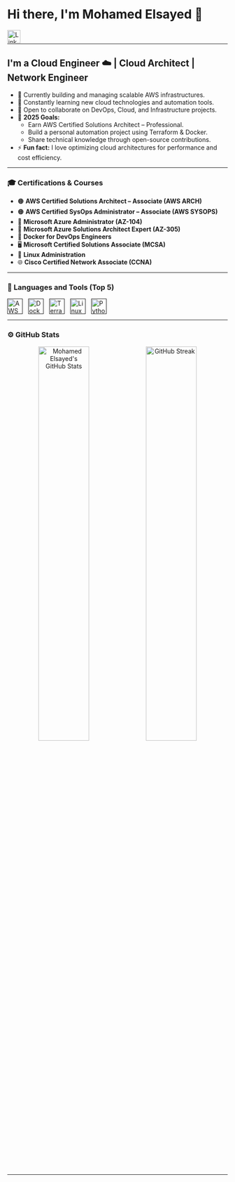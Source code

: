 # Hi there, I'm Mohamed Elsayed 👋 

[<img align="left" alt="LinkedIn" width="30px" src="https://cdn.jsdelivr.net/gh/devicons/devicon/icons/linkedin/linkedin-original.svg" style="padding-right:10px;" />](https://www.linkedin.com/in/mohamedelsayed-aws)
<br />

---

## I'm a Cloud Engineer ☁️ | Cloud Architect | Network Engineer

- 🔭 Currently building and managing scalable AWS infrastructures.  
- 🌱 Constantly learning new cloud technologies and automation tools.  
- 👯 Open to collaborate on DevOps, Cloud, and Infrastructure projects.  
- 🥅 **2025 Goals:**  
  - Earn AWS Certified Solutions Architect – Professional.  
  - Build a personal automation project using Terraform & Docker.  
  - Share technical knowledge through open-source contributions.  
- ⚡ **Fun fact:** I love optimizing cloud architectures for performance and cost efficiency.

---

### 🎓 Certifications & Courses

- 🟠 **AWS Certified Solutions Architect – Associate (AWS ARCH)**  
- 🟠 **AWS Certified SysOps Administrator – Associate (AWS SYSOPS)**  
- 🔵 **Microsoft Azure Administrator (AZ-104)**  
- 🔵 **Microsoft Azure Solutions Architect Expert (AZ-305)**  
- 🐳 **Docker for DevOps Engineers**  
- 🖥️ **Microsoft Certified Solutions Associate (MCSA)**  
- 🐧 **Linux Administration**  
- 🌐 **Cisco Certified Network Associate (CCNA)**  

---

### 🧰 Languages and Tools (Top 5)

[<img align="left" alt="AWS" width="35px" src="https://cdn.jsdelivr.net/gh/devicons/devicon/icons/amazonwebservices/amazonwebservices-original.svg" style="padding-right:10px;" />]()
[<img align="left" alt="Docker" width="35px" src="https://cdn.jsdelivr.net/gh/devicons/devicon/icons/docker/docker-original.svg" style="padding-right:10px;" />]()
[<img align="left" alt="Terraform" width="35px" src="https://cdn.jsdelivr.net/gh/devicons/devicon/icons/terraform/terraform-original.svg" style="padding-right:10px;" />]()
[<img align="left" alt="Linux" width="35px" src="https://cdn.jsdelivr.net/gh/devicons/devicon/icons/linux/linux-original.svg" style="padding-right:10px;" />]()
[<img align="left" alt="Python" width="35px" src="https://cdn.jsdelivr.net/gh/devicons/devicon/icons/python/python-original.svg" style="padding-right:10px;" />]()

<br />
<br />

---

### ⚙️ GitHub Stats

<p align="center">
  <img 
    src="https://github-readme-stats.vercel.app/api?username=mohamedelsayed-aws&show_icons=true&theme=tokyonight&hide_border=false&bg_color=0d1117&title_color=0078D4&icon_color=F4B400&text_color=ffffff" 
    alt="Mohamed Elsayed's GitHub Stats" 
    width="48%" 
  />
  <img 
    src="https://github-readme-streak-stats.herokuapp.com/?user=mohamedelsayed-aws&theme=tokyonight&hide_border=false" 
    alt="GitHub Streak" 
    width="48%" 
  />
</p>

---

